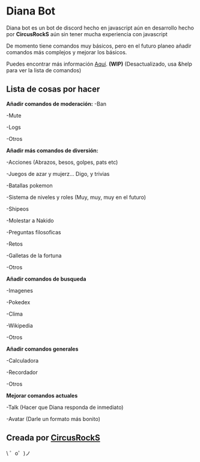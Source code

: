 Diana Bot
=========================

Diana bot es un bot de discord hecho en javascript aún en desarrollo hecho por
**CircusRockS** aún sin tener mucha experiencia con javascript

De momento tiene comandos muy básicos, pero en el futuro planeo añadir comandos
más complejos y mejorar los básicos.

Puedes encontrar más información [Aquí](https://dianabot.glitch.me). **(WIP)** (Desactualizado, usa &help para ver la lista de comandos)


Lista de cosas por hacer
------------------------

**Añadir comandos de moderación:**
  -Ban

  -Mute

  -Logs

  -Otros

**Añadir más comandos de diversión:**
  
   -Acciones (Abrazos, besos, golpes, pats etc)

   -Juegos de azar y mujerz... Digo, y trivias

   -Batallas pokemon

   -Sistema de niveles y roles (Muy, muy, muy en el futuro)

   -Shipeos

   -Molestar a Nakido

   -Preguntas filosoficas

   -Retos

   -Galletas de la fortuna

   -Otros

**Añadir comandos de busqueda**

  -Imagenes

  -Pokedex

  -Clima

  -Wikipedia

  -Otros

**Añadir comandos generales**
  
  -Calculadora
  
  -Recordador
  
  -Otros
  
**Mejorar comandos actuales**

  -Talk (Hacer que Diana responda de inmediato)
  
  -Avatar (Darle un formato más bonito)


Creada por [CircusRockS](https://github.com/CircusRockS)
-------------------

\ ゜o゜)ノ
